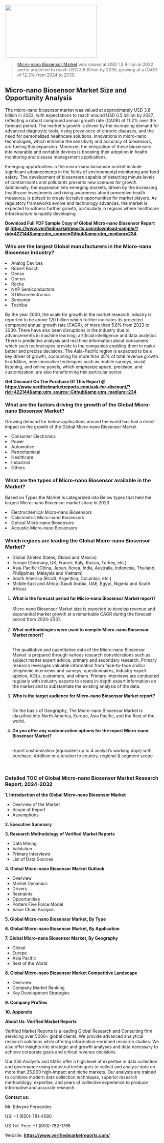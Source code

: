 <img src="https://ffe5etoiles.com/wp-content/uploads/2024/12/MST1-300x171.png" alt="" width="300" height="171" class="alignnone size-medium wp-image-20088" /><blockquote><p><p><a href="https://www.verifiedmarketreports.com/download-sample/?rid=422144&utm_source=Github&utm_medium=234" target="_blank">Micro-nano Biosensor Market</a> was valued at USD 1.5 Billion in 2022 and is projected to reach USD 3.8 Billion by 2030, growing at a CAGR of 12.3% from 2024 to 2030.</p></blockquote><p><h2>Micro-nano Biosensor Market Size and Opportunity Analysis</h2><p>The micro-nano biosensor market was valued at approximately USD 3.8 billion in 2022, with expectations to reach around USD 6.5 billion by 2027, reflecting a robust compound annual growth rate (CAGR) of 11.2% over the forecast period. The market's growth is driven by the increasing demand for advanced diagnostic tools, rising prevalence of chronic diseases, and the need for personalized healthcare solutions. Innovations in micro-nano technologies, which enhance the sensitivity and accuracy of biosensors, are fueling this expansion. Moreover, the integration of these biosensors into wearable and portable devices is boosting their adoption in health monitoring and disease management applications.</p><p>Emerging opportunities in the micro-nano biosensor market include significant advancements in the fields of environmental monitoring and food safety. The development of biosensors capable of detecting minute levels of contaminants and pollutants presents new avenues for growth. Additionally, the expansion into emerging markets, driven by the increasing healthcare investments and rising awareness about preventive health measures, is poised to create lucrative opportunities for market players. As regulatory frameworks evolve and technology advances, the market is expected to witness further growth, particularly in regions where healthcare infrastructure is rapidly developing.</p></p><p class=""><strong>Download Full PDF Sample Copy of Global Micro-nano Biosensor Report @ <a href="https://www.verifiedmarketreports.com/download-sample/?rid=422144&amp;utm_source=Github&amp;utm_medium=234" target="_blank">https://www.verifiedmarketreports.com/download-sample/?rid=422144&amp;utm_source=Github&amp;utm_medium=234</a></strong></p><h3 id="" class="">Who are the largest Global manufacturers in the Micro-nano Biosensor industry?</h3><p><li>Analog Devices</li><li> Robert Bosch</li><li> Denso</li><li> Omron</li><li> Roche</li><li> NXP Semiconductors</li><li> STMicorelectronics</li><li> Sensonor</li><li> Toshiba</li></p><div class=""><div class="" dir="" data-message-author-role="" data-message-id="" data-message-model-slug=""><div class=""><div class=""><div class=""><div class="" dir="" data-message-author-role="" data-message-id="" data-message-model-slug=""><div class=""><div class=""><p>By the year 2030, the scale for growth in the market research industry is reported to be above 120 billion which further indicates its projected compound annual growth rate (CAGR), of more than 5.8% from 2023 to 2030. There have also been disruptions in the industry due to advancements in machine learning, artificial intelligence and data analytics There is predictive analysis and real time information about consumers which such technologies provide to the companies enabling them to make better and precise decisions. The Asia-Pacific region is expected to be a key driver of growth, accounting for more than 35% of total revenue growth. In addition, new innovative techniques such as mobile surveys, social listening, and online panels, which emphasize speed, precision, and customization, are also transforming this particular sector.</p><p><strong>Get Discount On The Purchase Of This Report @&nbsp; <a href="https://www.verifiedmarketreports.com/ask-for-discount/?rid=422144&amp;utm_source=Github&amp;utm_medium=234" target="_blank">https://www.verifiedmarketreports.com/ask-for-discount/?rid=422144&amp;utm_source=Github&amp;utm_medium=234</a></strong></p></div></div></div></div></div></div></div></div><h3 id="" class="">What are the factors driving the growth of the Global Micro-nano Biosensor Market?</h3><p id="" class="">Growing demand for below applications around the world has had a direct impact on the growth of the Global Micro-nano Biosensor Market</p><p id="" class=""><li>Consumer Electronics</li><li> Power</li><li> Automotive</li><li> Petrochemical</li><li> Healthcare</li><li> Industrial</li><li> Others</li></p><h3 id="" class="">What are the types of Micro-nano Biosensor available in the Market?</h3><p id="" class="">Based on Types the Market is categorized into Below types that held the largest Micro-nano Biosensor market share In 2023.</p><p id="" class=""><li>Electrochemical Micro-nano Biosensors</li><li> Calorimetric Micro-nano Biosensors</li><li> Optical Micro-nano Biosensors</li><li> Acoustic Micro-nano Biosensors</li></p><h3 id="" class="">Which regions are leading the Global Micro-nano Biosensor Market?</h3><ul><li>Global (United States, Global and Mexico)</li><li>Europe (Germany, UK, France, Italy, Russia, Turkey, etc.)</li><li>Asia-Pacific (China, Japan, Korea, India, Australia, Indonesia, Thailand, Philippines, Malaysia and Vietnam)</li><li>South America (Brazil, Argentina, Columbia, etc.)</li><li>Middle East and Africa (Saudi Arabia, UAE, Egypt, Nigeria and South Africa)</li></ul><p><ol><li><strong>What is the forecast period for Micro-nano Biosensor Market report?<br /></strong><br /><span data-sheets-root="1" data-sheets-value="{&quot;1&quot;:2,&quot;2&quot;:&quot;XXXX size is expected to develop revenue and exponential market growth at a remarkable CAGR during the forecast period from 2024&ndash;2030.&quot;}" data-sheets-userformat="{&quot;2&quot;:12674,&quot;4&quot;:{&quot;1&quot;:2,&quot;2&quot;:16776960},&quot;10&quot;:2,&quot;11&quot;:0,&quot;15&quot;:&quot;Arial&quot;,&quot;16&quot;:12}">Micro-nano Biosensor Market size is expected to develop revenue and exponential market growth at a remarkable CAGR during the forecast period from 2024&ndash;2031.</span><br /><br /></li><li><strong>What methodologies were used to compile Micro-nano Biosensor Market report?<br /><br /></strong><p>The qualitative and quantitative data of the&nbsp;Micro-nano Biosensor Market is prepared through various research considerations such as subject matter expert advice, primary and secondary research. Primary research leverages valuable information from face-to-face and/or telephonic interviews and surveys, questionnaires, industry expert opinion, KOLs, customers, and others. Primary interviews are conducted regularly with industry experts to create in-depth expert information on the market and to substantiate the existing analysis of the data.&nbsp;</p></li><li><strong>Who is the target audience for Micro-nano Biosensor Market report?<br /><br /></strong><p>On the basis of Geography, The&nbsp;Micro-nano Biosensor Market is classified into North America, Europe, Asia Pacific, and the Rest of the world.</p></li><li><strong>Do you offer any customization options for the report Micro-nano Biosensor Market?<br /><br /></strong><p>report customization (equivalent up to 4 analyst&rsquo;s working days) with purchase. Addition or alteration to country, regional &amp; segment scope</p><p>&nbsp;</p></li></ol></p><h3 id="" class="">Detailed TOC of Global Micro-nano Biosensor Market Research Report, 2024-2032</h3><p id="" class=""><strong>1. Introduction of the Global Micro-nano Biosensor Market</strong></p><ul><li>Overview of the Market</li><li>Scope of Report</li><li>Assumptions</li></ul><p id="" class=""><strong>2. Executive Summary</strong></p><p id="" class=""><strong>3. Research Methodology of&nbsp;Verified Market Reports</strong></p><ul><li>Data Mining</li><li>Validation</li><li>Primary Interviews</li><li>List of Data Sources</li></ul><p id="" class=""><strong>4. Global Micro-nano Biosensor Market Outlook</strong></p><ul><li>Overview</li><li>Market Dynamics</li><li>Drivers</li><li>Restraints</li><li>Opportunities</li><li>Porters Five Force Model</li><li>Value Chain Analysis</li></ul><p id="" class=""><strong>5. Global Micro-nano Biosensor Market, By&nbsp;Type</strong></p><p id="" class=""><strong>6. Global Micro-nano Biosensor Market, By Application</strong></p><p id="" class=""><strong>7. Global Micro-nano Biosensor Market, By Geography</strong></p><ul><li>Global</li><li>Europe</li><li>Asia Pacific</li><li>Rest of the World</li></ul><p id="" class=""><strong>8. Global Micro-nano Biosensor Market Competitive Landscape</strong></p><ul><li>Overview</li><li>Company Market Ranking</li><li>Key Development Strategies</li></ul><p id="" class=""><strong>9. Company Profiles</strong></p><p id="" class=""><strong>10. Appendix</strong></p><p id="" class=""><strong>About Us: Verified Market Reports</strong></p><p id="" class="">Verified Market Reports is a leading Global Research and Consulting firm servicing over 5000+ global clients. We provide advanced analytical research solutions while offering information-enriched research studies. We also offer insights into strategic and growth analyses and data necessary to achieve corporate goals and critical revenue decisions.</p><p id="" class="">Our 250 Analysts and SMEs offer a high level of expertise in data collection and governance using industrial techniques to collect and analyze data on more than 25,000 high-impact and niche markets. Our analysts are trained to combine modern data collection techniques, superior research methodology, expertise, and years of collective experience to produce informative and accurate research.</p><p id="" class=""><strong>Contact us:</strong></p><p id="" class="">Mr. Edwyne Fernandes</p><p id="" class="">US: +1 (650)-781-4080</p><p id="" class="">US Toll-Free: +1 (800)-782-1768</p><p id="" class="">Website: <a target="" data-test-app-aware-link=""><strong>https://www.verifiedmarketreports.com/</strong></a></p>
